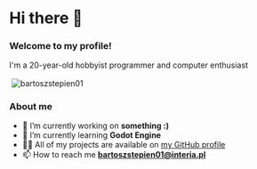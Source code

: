 # Hi there 👋

### Welcome to my profile!
I'm a 20-year-old hobbyist programmer and computer enthusiast
<p>&nbsp;<img align="center" src="https://github-readme-stats.vercel.app/api?username=bartoszstepien01&show_icons=true&theme=synthwave&locale=en" alt="bartoszstepien01" /></p>

### About me
- 🔭 I’m currently working on **something :)**
- 🌱 I’m currently learning **Godot Engine**
- 👨‍💻 All of my projects are available on [my GitHub profile](https://github.com/bartoszstepien01)
- 📫 How to reach me **bartoszstepien01@interia.pl**
